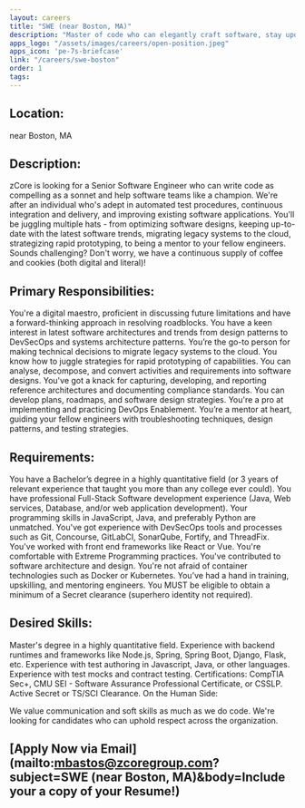 ```yaml
---
layout: careers
title: "SWE (near Boston, MA)"
description: "Master of code who can elegantly craft software, stay updated with latest tech trends, juggle migrating legacy systems to the cloud and mentoring fellow engineers with a love for continuous learning and improvement."
apps_logo: "/assets/images/careers/open-position.jpeg"
apps_icon: 'pe-7s-briefcase'
link: "/careers/swe-boston"
order: 1
tags:
---
```


## Location: 

near Boston, MA

## Description:

zCore is looking for a Senior Software Engineer who can write code as compelling as a sonnet and help software teams like a champion. We're after an individual who's adept in automated test procedures, continuous integration and delivery, and improving existing software applications. You'll be juggling multiple hats - from optimizing software designs, keeping up-to-date with the latest software trends, migrating legacy systems to the cloud, strategizing rapid prototyping, to being a mentor to your fellow engineers. Sounds challenging? Don't worry, we have a continuous supply of coffee and cookies (both digital and literal)!

## Primary Responsibilities:

You're a digital maestro, proficient in discussing future limitations and have a forward-thinking approach in resolving roadblocks.
You have a keen interest in latest software architectures and trends from design patterns to DevSecOps and systems architecture patterns.
You’re the go-to person for making technical decisions to migrate legacy systems to the cloud.
You know how to juggle strategies for rapid prototyping of capabilities.
You can analyse, decompose, and convert activities and requirements into software designs.
You've got a knack for capturing, developing, and reporting reference architectures and documenting compliance standards.
You can develop plans, roadmaps, and software design strategies.
You're a pro at implementing and practicing DevOps Enablement.
You’re a mentor at heart, guiding your fellow engineers with troubleshooting techniques, design patterns, and testing strategies.
## Requirements:

You have a Bachelor’s degree in a highly quantitative field (or 3 years of relevant experience that taught you more than any college ever could).
You have professional Full-Stack Software development experience (Java, Web services, Database, and/or web application development).
Your programming skills in JavaScript, Java, and preferably Python are unmatched.
You've got experience with DevSecOps tools and processes such as Git, Concourse, GitLabCI, SonarQube, Fortify, and ThreadFix.
You've worked with front end frameworks like React or Vue.
You're comfortable with Extreme Programming practices.
You've contributed to software architecture and design.
You're not afraid of container technologies such as Docker or Kubernetes.
You’ve had a hand in training, upskilling, and mentoring engineers.
You MUST be eligible to obtain a minimum of a Secret clearance (superhero identity not required).
## Desired Skills:

Master's degree in a highly quantitative field.
Experience with backend runtimes and frameworks like Node.js, Spring, Spring Boot, Django, Flask, etc.
Experience with test authoring in Javascript, Java, or other languages.
Experience with test mocks and contract testing.
Certifications: CompTIA Sec+, CMU SEI - Software Assurance Professional Certificate, or CSSLP.
Active Secret or TS/SCI Clearance.
On the Human Side:

We value communication and soft skills as much as we do code. We're looking for candidates who can uphold respect across the organization.

## [Apply Now via Email](mailto:mbastos@zcoregroup.com?subject=SWE (near Boston, MA)&body=Include your a copy of your Resume!)